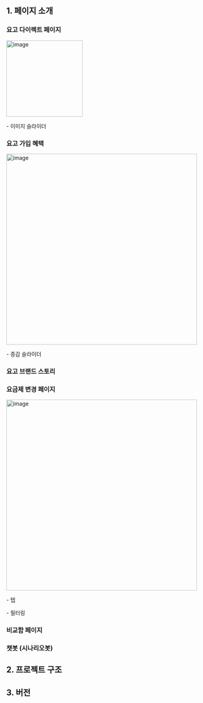 ## 1. 페이지 소개
### 요고 다이렉트 페이지
<img width="200" alt="image" src="https://github.com/user-attachments/assets/7e269de7-af55-45f2-b70b-1231b404f904">
<p>- 이미지 슬라이더</p>

### 요고 가입 혜택
<img width="500" alt="image" src="https://github.com/user-attachments/assets/4dad8ca1-bd0c-4256-a404-fdd778475a67">
<p>  - 증감 슬라이더 
</p>

### 요고 브랜드 스토리 

### 요금제 변경 페이지
<img width="500" alt="image" src="https://github.com/user-attachments/assets/0be2384b-2a1a-4b34-9b17-ef89bc4e75ba">
<p>  - 탭</p>
<p>  - 필터링</p>

### 비교함 페이지

### 챗봇 (시나리오봇)

## 2. 프로젝트 구조


## 3. 버전

